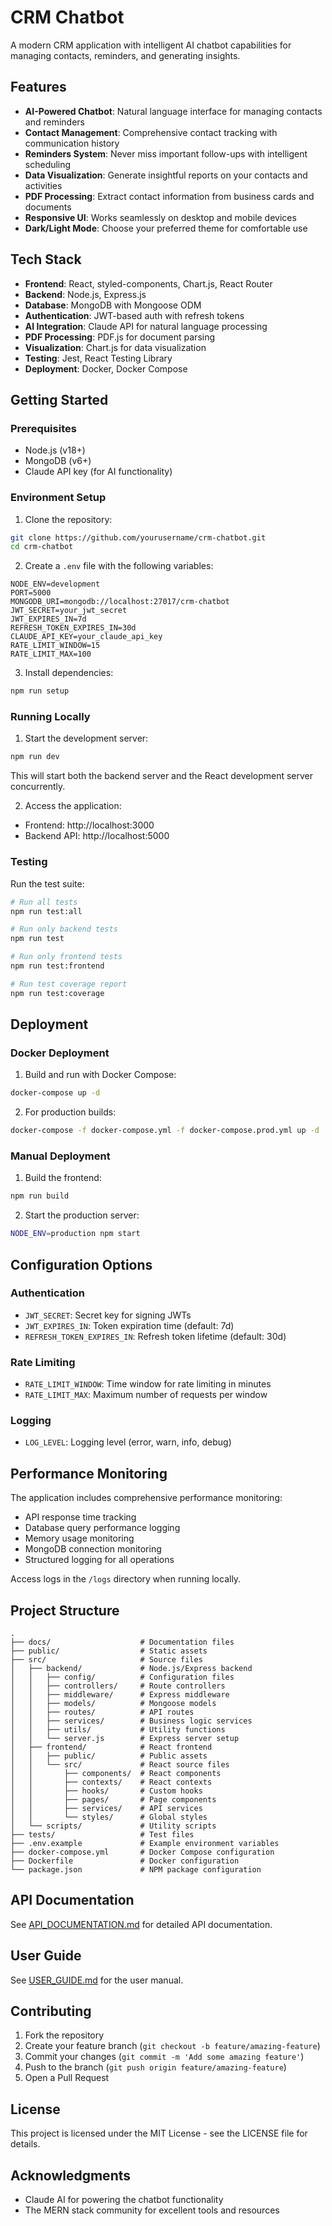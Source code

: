 # CRM Chatbot

A modern CRM application with intelligent AI chatbot capabilities for managing contacts, reminders, and generating insights.

## Features

- **AI-Powered Chatbot**: Natural language interface for managing contacts and reminders
- **Contact Management**: Comprehensive contact tracking with communication history
- **Reminders System**: Never miss important follow-ups with intelligent scheduling
- **Data Visualization**: Generate insightful reports on your contacts and activities
- **PDF Processing**: Extract contact information from business cards and documents
- **Responsive UI**: Works seamlessly on desktop and mobile devices
- **Dark/Light Mode**: Choose your preferred theme for comfortable use

## Tech Stack

- **Frontend**: React, styled-components, Chart.js, React Router
- **Backend**: Node.js, Express.js
- **Database**: MongoDB with Mongoose ODM
- **Authentication**: JWT-based auth with refresh tokens
- **AI Integration**: Claude API for natural language processing
- **PDF Processing**: PDF.js for document parsing
- **Visualization**: Chart.js for data visualization
- **Testing**: Jest, React Testing Library
- **Deployment**: Docker, Docker Compose

## Getting Started

### Prerequisites

- Node.js (v18+)
- MongoDB (v6+)
- Claude API key (for AI functionality)

### Environment Setup

1. Clone the repository:
```bash
git clone https://github.com/yourusername/crm-chatbot.git
cd crm-chatbot
```

2. Create a `.env` file with the following variables:
```
NODE_ENV=development
PORT=5000
MONGODB_URI=mongodb://localhost:27017/crm-chatbot
JWT_SECRET=your_jwt_secret
JWT_EXPIRES_IN=7d
REFRESH_TOKEN_EXPIRES_IN=30d
CLAUDE_API_KEY=your_claude_api_key
RATE_LIMIT_WINDOW=15
RATE_LIMIT_MAX=100
```

3. Install dependencies:
```bash
npm run setup
```

### Running Locally

1. Start the development server:
```bash
npm run dev
```

This will start both the backend server and the React development server concurrently.

2. Access the application:
- Frontend: http://localhost:3000
- Backend API: http://localhost:5000

### Testing

Run the test suite:

```bash
# Run all tests
npm run test:all

# Run only backend tests
npm run test

# Run only frontend tests
npm run test:frontend

# Run test coverage report
npm run test:coverage
```

## Deployment

### Docker Deployment

1. Build and run with Docker Compose:
```bash
docker-compose up -d
```

2. For production builds:
```bash
docker-compose -f docker-compose.yml -f docker-compose.prod.yml up -d
```

### Manual Deployment

1. Build the frontend:
```bash
npm run build
```

2. Start the production server:
```bash
NODE_ENV=production npm start
```

## Configuration Options

### Authentication

- `JWT_SECRET`: Secret key for signing JWTs
- `JWT_EXPIRES_IN`: Token expiration time (default: 7d)
- `REFRESH_TOKEN_EXPIRES_IN`: Refresh token lifetime (default: 30d)

### Rate Limiting

- `RATE_LIMIT_WINDOW`: Time window for rate limiting in minutes
- `RATE_LIMIT_MAX`: Maximum number of requests per window

### Logging

- `LOG_LEVEL`: Logging level (error, warn, info, debug)

## Performance Monitoring

The application includes comprehensive performance monitoring:

- API response time tracking
- Database query performance logging
- Memory usage monitoring
- MongoDB connection monitoring
- Structured logging for all operations

Access logs in the `/logs` directory when running locally.

## Project Structure

```
.
├── docs/                    # Documentation files
├── public/                  # Static assets
├── src/                     # Source files
│   ├── backend/             # Node.js/Express backend
│   │   ├── config/          # Configuration files
│   │   ├── controllers/     # Route controllers
│   │   ├── middleware/      # Express middleware
│   │   ├── models/          # Mongoose models
│   │   ├── routes/          # API routes
│   │   ├── services/        # Business logic services
│   │   ├── utils/           # Utility functions
│   │   └── server.js        # Express server setup
│   ├── frontend/            # React frontend
│   │   ├── public/          # Public assets
│   │   └── src/             # React source files
│   │       ├── components/  # React components
│   │       ├── contexts/    # React contexts
│   │       ├── hooks/       # Custom hooks
│   │       ├── pages/       # Page components
│   │       ├── services/    # API services
│   │       └── styles/      # Global styles
│   └── scripts/             # Utility scripts
├── tests/                   # Test files
├── .env.example             # Example environment variables
├── docker-compose.yml       # Docker Compose configuration
├── Dockerfile               # Docker configuration
└── package.json             # NPM package configuration
```

## API Documentation

See [API_DOCUMENTATION.md](docs/API_DOCUMENTATION.md) for detailed API documentation.

## User Guide

See [USER_GUIDE.md](docs/USER_GUIDE.md) for the user manual.

## Contributing

1. Fork the repository
2. Create your feature branch (`git checkout -b feature/amazing-feature`)
3. Commit your changes (`git commit -m 'Add some amazing feature'`)
4. Push to the branch (`git push origin feature/amazing-feature`)
5. Open a Pull Request

## License

This project is licensed under the MIT License - see the LICENSE file for details.

## Acknowledgments

- Claude AI for powering the chatbot functionality
- The MERN stack community for excellent tools and resources